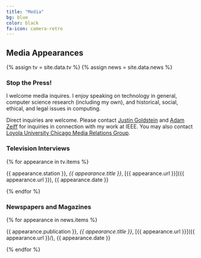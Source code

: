 ```yaml
---
title: "Media"
bg: blue
color: black
fa-icon: camera-retro
---
```


## Media Appearances
{% assign tv = site.data.tv %}
{% assign news = site.data.news %}

### Stop the Press!

I welcome media inquires. I enjoy speaking on technology in general, computer science research (including my own), and historical, social, ethical, and legal issues in computing.

Direct inquiries are welcome. Please contact [Justin Goldstein](justin.goldstein@finnpartners.com) and [Adam Zeiff](adam.zeiff@finnpartners.com) for inquiries in connection with my work at IEEE. You may also contact [Loyola University Chicago Media Relations Group](https://www.luc.edu/news/?utm_medium=redirect&utm_campaign=loyola-redirects&utm_source=newsroom).

### Television Interviews


{% for appearance in tv.items %}

{{ appearance.station }}, *{{ appearance.title }}*, [{{ appearance.url }}]({{ appearance.url }}), {{ appearance.date }}


{% endfor %}

### Newspapers and Magazines

{% for appearance in news.items %}

{{ appearance.publication }}, *{{ appearance.title }}*, [{{ appearance.url }}]({{ appearance.url }}/), {{ appearance.date }}

{% endfor %}

